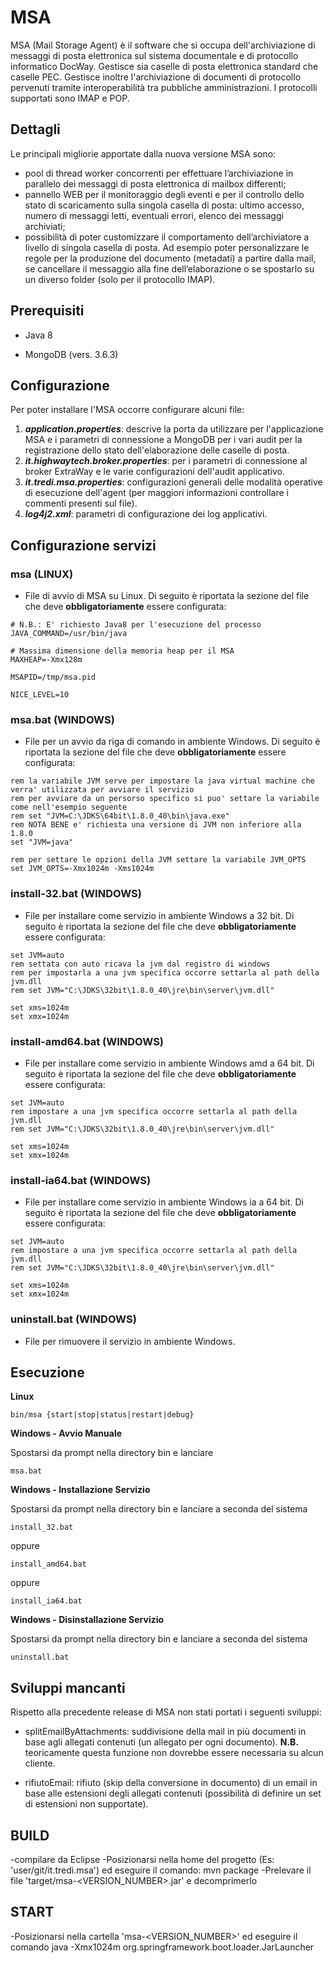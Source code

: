 # MSA

MSA (Mail Storage Agent) è il software che si occupa dell'archiviazione di messaggi di posta elettronica sul sistema 
documentale e di protocollo informatico DocWay. Gestisce sia caselle di posta elettronica standard che caselle PEC. 
Gestisce inoltre l'archiviazione di documenti di protocollo pervenuti tramite interoperabilità tra pubbliche 
amministrazioni. I protocolli supportati sono IMAP e POP.

## Dettagli

Le principali migliorie apportate dalla nuova versione MSA sono:

* pool di thread worker concorrenti per effettuare l’archiviazione in parallelo dei messaggi di posta elettronica 
di mailbox differenti;
* pannello WEB per il monitoraggio degli eventi e per il controllo dello stato di scaricamento sulla singola 
casella di posta: ultimo accesso, numero di messaggi letti, eventuali errori, elenco dei messaggi archiviati;
* possibilità di poter customizzare il comportamento dell’archiviatore a livello di singola casella di posta. 
Ad esempio poter personalizzare le regole per la  produzione del documento (metadati) a partire dalla mail, se 
cancellare il messaggio alla fine dell’elaborazione o se spostarlo su un diverso folder (solo per il protocollo IMAP).

## Prerequisiti

* Java 8

* MongoDB (vers. 3.6.3)

## Configurazione

Per poter installare l'MSA occorre configurare alcuni file:

1) ***application.properties***: descrive la porta da utilizzare per l'applicazione MSA e i parametri di connessione a
MongoDB per i vari audit per la registrazione dello stato dell'elaborazione delle caselle di posta.
2) ***it.highwaytech.broker.properties***: per i parametri di connessione al broker ExtraWay e le varie configurazioni
dell'audit applicativo.
3) ***it.tredi.msa.properties***: configurazioni generali delle modalità operative di esecuzione dell'agent (per maggiori
informazioni controllare i commenti presenti sul file).
4) ***log4j2.xml***: parametri di configurazione dei log applicativi.

## Configurazione servizi

### msa (LINUX)

- File di avvio di MSA su Linux.  Di seguito è riportata la sezione del file che deve **obbligatoriamente** essere 
configurata:

```
# N.B.: E' richiesto Java8 per l'esecuzione del processo
JAVA_COMMAND=/usr/bin/java

# Massima dimensione della memoria heap per il MSA
MAXHEAP=-Xmx128m

MSAPID=/tmp/msa.pid

NICE_LEVEL=10
```

### msa.bat (WINDOWS)

- File per un avvio da riga di comando in ambiente Windows. Di seguito è riportata la sezione del file che deve 
**obbligatoriamente** essere configurata:

```
rem la variabile JVM serve per impostare la java virtual machine che verra' utilizzata per avviare il servizio
rem per avviare da un persorso specifico si puo' settare la variabile come nell'esempio seguente
rem set "JVM=C:\JDKS\64bit\1.8.0_40\bin\java.exe"
rem NOTA BENE e' richiesta una versione di JVM non inferiore alla 1.8.0
set "JVM=java"

rem per settare le opzioni della JVM settare la variabile JVM_OPTS
set JVM_OPTS=-Xmx1024m -Xms1024m
```

### install-32.bat (WINDOWS)

- File per installare come servizio in ambiente Windows a 32 bit. Di seguito è riportata la sezione del file che deve 
**obbligatoriamente** essere configurata:

```
set JVM=auto
rem settata con auto ricava la jvm dal registro di windows
rem per impostarla a una jvm specifica occorre settarla al path della jvm.dll
rem set JVM="C:\JDKS\32bit\1.8.0_40\jre\bin\server\jvm.dll"

set xms=1024m
set xmx=1024m
```

### install-amd64.bat (WINDOWS)

- File per installare come servizio in ambiente Windows amd a 64 bit. Di seguito è riportata la sezione del file che deve 
**obbligatoriamente** essere configurata:

```
set JVM=auto
rem impostare a una jvm specifica occorre settarla al path della jvm.dll
rem set JVM="C:\JDKS\32bit\1.8.0_40\jre\bin\server\jvm.dll"

set xms=1024m
set xmx=1024m
```

### install-ia64.bat (WINDOWS)

- File per installare come servizio in ambiente Windows ia a 64 bit. Di seguito è riportata la sezione del file che deve 
**obbligatoriamente** essere configurata:

```
set JVM=auto
rem impostare a una jvm specifica occorre settarla al path della jvm.dll
rem set JVM="C:\JDKS\32bit\1.8.0_40\jre\bin\server\jvm.dll"

set xms=1024m
set xmx=1024m
```

### uninstall.bat (WINDOWS)

- File per rimuovere il servizio in ambiente Windows.


## Esecuzione

**Linux**

```
bin/msa {start|stop|status|restart|debug}
```

**Windows - Avvio Manuale**

Spostarsi da prompt nella directory bin e lanciare

```
msa.bat
```

**Windows - Installazione Servizio**

Spostarsi da prompt nella directory bin e lanciare a seconda del sistema

```
install_32.bat
```
oppure

```
install_amd64.bat
```
oppure

```
install_ia64.bat
```

**Windows - Disinstallazione Servizio**

Spostarsi da prompt nella directory bin e lanciare a seconda del sistema

```
uninstall.bat
```

## Sviluppi mancanti

Rispetto alla precedente release di MSA non stati portati i seguenti sviluppi:

* splitEmailByAttachments: suddivisione della mail in più documenti in base agli allegati contenuti (un allegato per ogni
documento). **N.B.** teoricamente questa funzione non dovrebbe essere necessaria su alcun cliente.

* rifiutoEmail: rifiuto (skip della conversione in documento) di un email in base alle estensioni degli
allegati contenuti (possibilità di definire un set di estensioni non supportate).

## BUILD
-compilare da Eclipse
-Posizionarsi nella home del progetto (Es: 'user/git/it.tredi.msa') ed eseguire il comando:
	mvn package
-Prelevare il file 'target/msa-<VERSION_NUMBER>.jar' e decomprimerlo
 
## START
-Posizionarsi nella cartella 'msa-<VERSION_NUMBER>' ed eseguire il comando
	java -Xmx1024m org.springframework.boot.loader.JarLauncher
	
	
